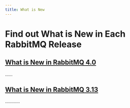 ```yaml
---
title: What is New
---
```

<!--
Copyright (c) 2007-2023 VMware, Inc. or its affiliates.

All rights reserved. This program and the accompanying materials
are made available under the terms of the under the Apache License,
Version 2.0 (the "License”); you may not use this file except in compliance
with the License. You may obtain a copy of the License at

https://www.apache.org/licenses/LICENSE-2.0

Unless required by applicable law or agreed to in writing, software
distributed under the License is distributed on an "AS IS" BASIS,
WITHOUT WARRANTIES OR CONDITIONS OF ANY KIND, either express or implied.
See the License for the specific language governing permissions and
limitations under the License.
-->

# Find out What is New in Each RabbitMQ Release 

## <a id="whatisnew40" class="anchor" href="#whatisnew40">What is New in RabbitMQ 4.0</a>

......

## <a id="whatisnew313" class="anchor" href="#whatisnew313">What is New in RabbitMQ 3.13</a>

............

